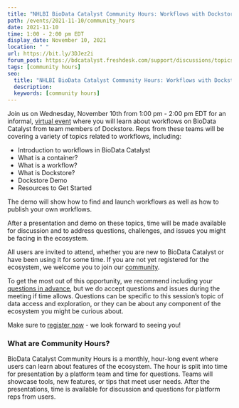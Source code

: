```yaml
---
title: "NHLBI BioData Catalyst Community Hours: Workflows with Dockstore"
path: /events/2021-11-10/community_hours
date: 2021-11-10
time: 1:00 - 2:00 pm EDT
display_date: November 10, 2021
location: " "
url: https://bit.ly/3DJez2i
forum_post: https://bdcatalyst.freshdesk.com/support/discussions/topics/60000406595
tags: [community hours]
seo:
  title: "NHLBI BioData Catalyst Community Hours: Workflows with Dockstore"
  description:
  keywords: [community hours]
---
```


Join us on Wednesday, November 10th from 1:00 pm - 2:00 pm EDT for an informal, [virtual event](https://bit.ly/3DJez2i) where you will learn about workflows on BioData Catalyst from team members of Dockstore. Reps from these teams will be covering a variety of topics related to workflows, including:

* Introduction to workflows in BioData Catalyst
* What is a container?
* What is a workflow?
* What is Dockstore?
* Dockstore Demo
* Resources to Get Started

The demo will show how to find and launch workflows as well as how to publish your own workflows.

After a presentation and demo on these topics, time will be made available for discussion and to address questions, challenges, and issues you might be facing in the ecosystem.

All users are invited to attend, whether you are new to BioData Catalyst or have been using it for some time. If you are not yet registered for the ecosystem, we welcome you to join our [community](https://biodatacatalyst.nhlbi.nih.gov/contact/ecosystem).

To get the most out of this opportunity, we recommend including your [questions in advance](https://forms.gle/n4P2v8NMNfvzEfCH6), but we do accept questions and issues during the meeting if time allows. Questions can be specific to this session’s topic of data access and exploration, or they can be about any component of the ecosystem you might be curious about.

Make sure to [register now](https://bit.ly/3DJez2i) - we look forward to seeing you!

### What are Community Hours?

BioData Catalyst Community Hours is a monthly, hour-long event where users can learn about features of the ecosystem. The hour is split into time for presentation by a platform team and time for questions. Teams will showcase tools, new features, or tips that meet user needs. After the presentations, time is available for discussion and questions for platform reps from users.
